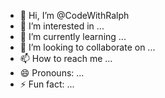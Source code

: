 - 👋 Hi, I’m @CodeWithRalph
- 👀 I’m interested in ...
- 🌱 I’m currently learning ...
- 💞️ I’m looking to collaborate on ...
- 📫 How to reach me ...
- 😄 Pronouns: ...
- ⚡ Fun fact: ...

<!---
CodeWithRalph/CodeWithRalph is a ✨ special ✨ repository because its `README.md` (this file) appears on your GitHub profile.
You can click the Preview link to take a look at your changes.
--->

